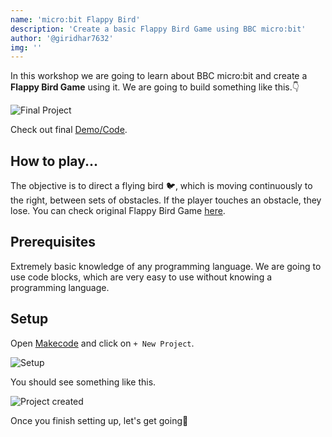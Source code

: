 ```yaml
---
name: 'micro:bit Flappy Bird'
description: 'Create a basic Flappy Bird Game using BBC micro:bit'
author: '@giridhar7632'
img: ''
---
```


In this workshop we are going to learn about BBC micro:bit and create a **Flappy Bird Game** using it. We are going to build something like this.:point_down:

![Final Project]()

Check out final [Demo/Code](https://makecode.microbit.org/_i6g2xLFeTTfP).

## How to play...

The objective is to direct a flying bird :bird:, which is moving continuously to the right, between sets of obstacles. If the player touches an obstacle, they lose. You can check original Flappy Bird Game [here](https://flappybird.io/).

## Prerequisites

Extremely basic knowledge of any programming language. We are going to use code blocks, which are very easy to use without knowing a programming language.

## Setup

Open [Makecode](https://makecode.microbit.org/) and click on `+ New Project`.

![Setup]()

You should see something like this. 

![Project created]()

Once you finish setting up, let's get going:rocket:
